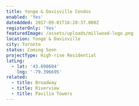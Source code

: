 ```yaml
---
title: Yonge & Davisville Condos
enabled: 'Yes'
dateAdded: 2017-09-01T16:20:37.000Z
registerOnly: 'Yes'
featuredImage: /assets/uploads/millwood-logo.png
location: Yonge & Davisville
city: Toronto
status: Coming Soon
projectType: High-rise Residential
latLng:
  - lat: '43.698604'
    lng: '-79.396695'
related:
  - title: Broadway
  - title: Riverview
  - title: Pavilia Towers
---
```



